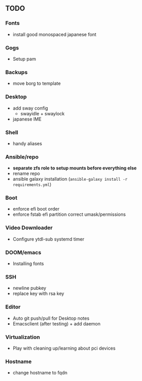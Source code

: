 ## TODO

### Fonts
+ install good monospaced japanese font

### Gogs
+ Setup pam

### Backups
+ move borg to template

### Desktop
+ add sway config
  + swayidle + swaylock
+ japanese IME

### Shell
+ handy aliases

### Ansible/repo
+ **separate zfs role to setup mounts before everything else**
+ rename repo
+ ansible galaxy installation (`ansible-galaxy install -r requirements.yml`)

### Boot
+ enforce efi boot order
+ enforce fstab efi partition correct umask/permissions

### Video Downloader
+ Configure ytdl-sub systemd timer

### DOOM/emacs
+ Installing fonts

### SSH 
+ newline pubkey
+ replace key with rsa key

### Editor
+ Auto git push/pull for Desktop notes
+ Emacsclient (after testing) + add daemon

### Virtualization
+ Play with cleaning up/learning about pci devices

### Hostname
+ change hostname to fqdn
